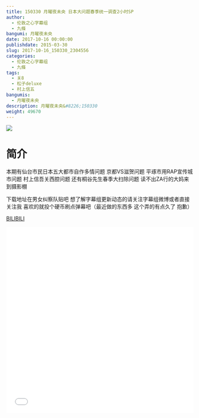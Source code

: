 ```yaml
---
title: 150330 月曜夜未央 日本大问题春季统一调查2小时SP
author: 
  - 伦敦之心字幕组
  - 九條
bangumi: 月曜夜未央
date: 2017-10-16 00:00:00
publishdate: 2015-03-30
slug: 2017-10-16_150330_2304556
categories: 
  - 伦敦之心字幕组
  - 九條
tags: 
  - 关8
  - 松子deluxe
  - 村上信五
bangumis: 
  - 月曜夜未央
description: 月曜夜未央&#8226;150330
weight: 49670
---
```


![](https://i.imgur.com/UT6zUdy.jpg)

# 简介  
本期有仙台市民日本五大都市自作多情问题 京都VS滋贺问题 平琢市用RAP宣传城市问题 村上信吾关西腔问题 还有桐谷先生春季大扫除问题 读不出ZA行的大妈来到摄影棚 


下载地址在男女纠察队贴吧 想了解字幕组更新动态的请关注字幕组微博或者直接关注我 喜欢的就投个硬币刷点弹幕吧（最近做的东西多 这个弄的有点久了 抱歉）

  [BILIBILI](https://www.bilibili.com/video/av2304556/)


<div class="vcontainer">  <iframe class='video' src="//www.bilibili.com/blackboard/player.html?cid=3595739&aid=2304556" width="100%" height="500" frameborder="0" allowfullscreen="allowfullscreen"></iframe></div>
